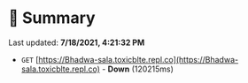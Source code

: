 # 📖 Summary
Last updated: **7/18/2021, 4:21:32 PM**

- `GET` [https://Bhadwa-sala.toxicblte.repl.co](https://Bhadwa-sala.toxicblte.repl.co) - **Down** (120215ms)
